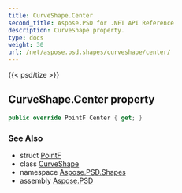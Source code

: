 ```yaml
---
title: CurveShape.Center
second_title: Aspose.PSD for .NET API Reference
description: CurveShape property. 
type: docs
weight: 30
url: /net/aspose.psd.shapes/curveshape/center/
---
```

{{< psd/tize >}}
## CurveShape.Center property

```csharp
public override PointF Center { get; }
```

### See Also

* struct [PointF](../../../aspose.psd/pointf/)
* class [CurveShape](../)
* namespace [Aspose.PSD.Shapes](../../curveshape/)
* assembly [Aspose.PSD](../../../)


